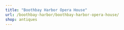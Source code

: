 ```yaml
---
title: "Boothbay Harbor Opera House"
url: /boothbay-harbor/boothbay-harbor-opera-house/
shop: antiques
---
```

